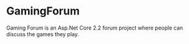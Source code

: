 # GamingForum
Gaming Forum is an Asp.Net Core 2.2 forum project where people can discuss the games they play.
